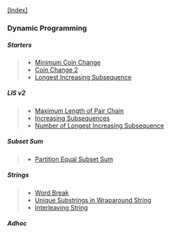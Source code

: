 [[Index]](https://github.com/anicksaha/leetcode/blob/master/index.md)

### Dynamic Programming

##### Starters
> - [Minimum Coin Change](https://leetcode.com/problems/coin-change/description/)
> - [Coin Change 2](https://leetcode.com/problems/coin-change-2/description/)
> - [Longest Increasing Subsequence](https://leetcode.com/problems/longest-increasing-subsequence/description/)

##### LIS v2
> - [Maximum Length of Pair Chain](https://leetcode.com/problems/maximum-length-of-pair-chain/description/)
> - [Increasing Subsequences](https://leetcode.com/problems/increasing-subsequences/description/)
> - [Number of Longest Increasing Subsequence](https://leetcode.com/problems/number-of-longest-increasing-subsequence/description/)

##### Subset Sum
> - [Partition Equal Subset Sum](https://leetcode.com/problems/partition-equal-subset-sum/description/)

##### Strings

> - [Word Break](https://leetcode.com/problems/word-break/description/)
> - [Unique Substrings in Wraparound String](https://leetcode.com/problems/unique-substrings-in-wraparound-string/description/)
> - [Interleaving String](https://leetcode.com/problems/interleaving-string/description/)

##### Adhoc
